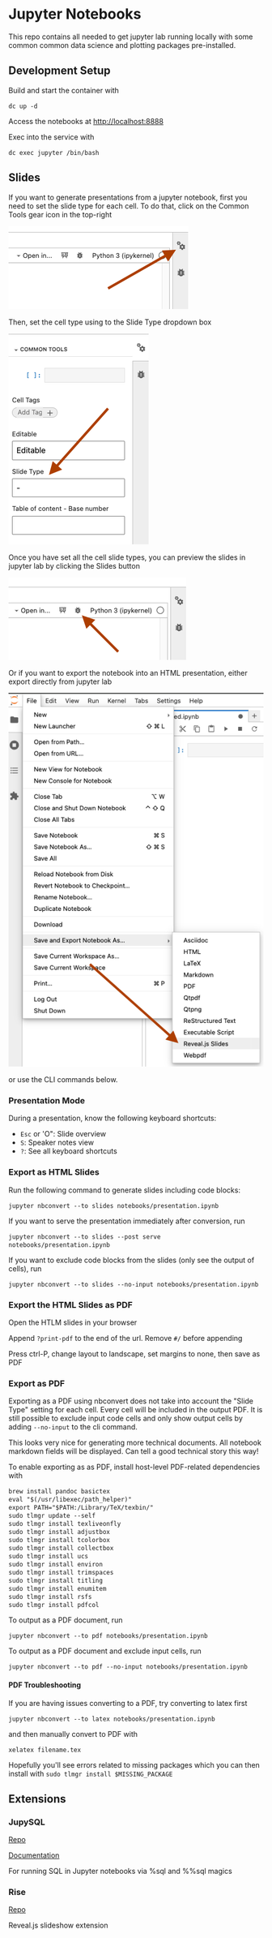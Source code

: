 # Jupyter Notebooks

This repo contains all needed to get jupyter lab running locally with some common common data
science and plotting packages pre-installed.

## Development Setup

Build and start the container with

```shell
dc up -d
```

Access the notebooks at [http://localhost:8888](http://localhost:8888)

Exec into the service with

```shell
dc exec jupyter /bin/bash
```

## Slides

If you want to generate presentations from a jupyter notebook, first you need to set the slide
type for each cell. To do that, click on the Common Tools gear icon in the top-right

![Common Tools](img/common-tools-icon.png)

Then, set the cell type using to the Slide Type dropdown box

![Slide Type](img/slide-type-box.png)

Once you have set all the cell slide types, you can preview the slides in jupyter lab by
clicking the Slides button

![Slides Button](img/rise-icon.png)

Or if you want to export the notebook into an HTML presentation, either export
directly from jupyter lab

![Export Slides](img/export-as-html-slides.png)

or use the CLI commands below.

### Presentation Mode

During a presentation, know the following keyboard shortcuts:

- `Esc` or 'O": Slide overview
- `S`: Speaker notes view
- `?`: See all keyboard shortcuts

### Export as HTML Slides

Run the following command to generate slides including code blocks:

```shell
jupyter nbconvert --to slides notebooks/presentation.ipynb
```

If you want to serve the presentation immediately after conversion, run

```shell
jupyter nbconvert --to slides --post serve notebooks/presentation.ipynb
```

If you want to exclude code blocks from the slides (only see the output of
cells), run

```shell
jupyter nbconvert --to slides --no-input notebooks/presentation.ipynb
```

### Export the HTML Slides as PDF

Open the HTLM slides in your browser

Append `?print-pdf` to the end of the url. Remove `#/` before appending

Press ctrl-P, change layout to landscape, set margins to none, then save as PDF

### Export as PDF

Exporting as a PDF using nbconvert does not take into account the "Slide Type" setting for each
cell. Every cell will be included in the output PDF. It is still possible to exclude input code
cells and only show output cells by adding `--no-input` to the cli command.

This looks very nice for generating more technical documents. All notebook markdown fields will
be displayed. Can tell a good technical story this way!

To enable exporting as as PDF, install host-level PDF-related dependencies with

```shell
brew install pandoc basictex
eval "$(/usr/libexec/path_helper)"
export PATH="$PATH:/Library/TeX/texbin/"
sudo tlmgr update --self
sudo tlmgr install texliveonfly
sudo tlmgr install adjustbox
sudo tlmgr install tcolorbox
sudo tlmgr install collectbox
sudo tlmgr install ucs
sudo tlmgr install environ
sudo tlmgr install trimspaces
sudo tlmgr install titling
sudo tlmgr install enumitem
sudo tlmgr install rsfs
sudo tlmgr install pdfcol
```

To output as a PDF document, run

```shell
jupyter nbconvert --to pdf notebooks/presentation.ipynb
```

To output as a PDF document and exclude input cells, run

```shell
jupyter nbconvert --to pdf --no-input notebooks/presentation.ipynb
```

#### PDF Troubleshooting

If you are having issues converting to a PDF, try converting to latex first

```shell
jupyter nbconvert --to latex notebooks/presentation.ipynb
```

and then manually convert to PDF with

```shell
xelatex filename.tex
```

Hopefully you'll see errors related to missing packages which you can then install with
`sudo tlmgr install $MISSING_PACKAGE`

## Extensions

### JupySQL

[Repo](https://github.com/ploomber/jupysql)

[Documentation](https://jupysql.ploomber.io/en/latest/quick-start.html)

For running SQL in Jupyter notebooks via %sql and %%sql magics

### Rise

[Repo](https://github.com/jupyterlab-contrib/rise)

Reveal.js slideshow extension
